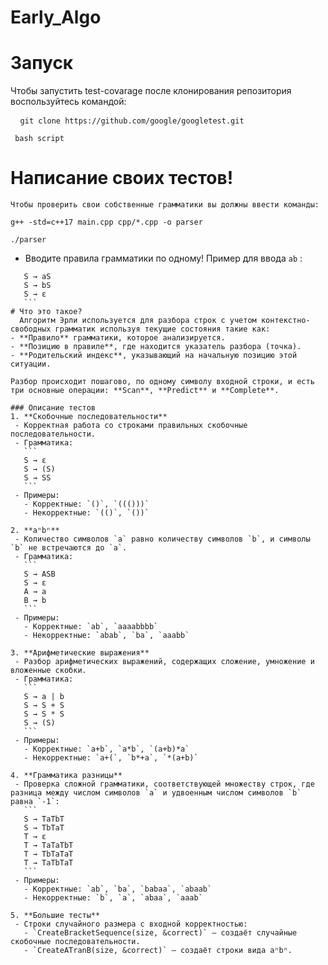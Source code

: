 # Early_Algo

# Запуск
Чтобы запустить test-covarage после клонирования репозитория воспользуйтесь командой:
<pre> <code> git clone https://github.com/google/googletest.git </code></pre>
<pre><code> bash script </code></pre>

# Написание своих тестов!
    Чтобы проверить свои собственные грамматики вы должны ввести команды:
<pre><code>g++ -std=c++17 main.cpp cpp/*.cpp -o parser</code></pre>
<pre><code>./parser </code></pre>
 - Вводите правила грамматики по одному! Пример для ввода `ab` :
  ```
     S → aS
     S → bS
     S → ε
     ```
# Что это такое? 
    Алгоритм Эрли используется для разбора строк с учетом контекстно-свободных грамматик используя текущие состояния такие как:
- **Правило** грамматики, которое анализируется.
- **Позицию в правиле**, где находится указатель разбора (точка).
- **Родительский индекс**, указывающий на начальную позицию этой ситуации.

Разбор происходит пошагово, по одному символу входной строки, и есть три основные операции: **Scan**, **Predict** и **Complete**.

### Описание тестов 
1. **Скобочные последовательности**
   - Корректная работа со строками правильных скобочные последовательности.
   - Грамматика:
     ```
     S → ε
     S → (S)
     S → SS
     ```
   - Примеры:
     - Корректные: `()`, `((()))`
     - Некорректные: `(()`, `())`

2. **aⁿbⁿ**
   - Количество символов `a` равно количеству символов `b`, и символы `b` не встречаются до `a`.
   - Грамматика:
     ```
     S → ASB
     S → ε
     A → a
     B → b
     ```
   - Примеры:
     - Корректные: `ab`, `aaaabbbb`
     - Некорректные: `abab`, `ba`, `aaabb`

3. **Арифметические выражения**
   - Разбор арифметических выражений, содержащих сложение, умножение и вложенные скобки.
   - Грамматика:
     ```
     S → a | b
     S → S + S
     S → S * S
     S → (S)
     ```
   - Примеры:
     - Корректные: `a+b`, `a*b`, `(a+b)*a`
     - Некорректные: `a+(`, `b*+a`, `*(a+b)`

4. **Грамматика разницы**
   - Проверка сложной грамматики, соответствующей множеству строк, где разница между числом символов `a` и удвоенным числом символов `b` равна `-1`:
     ```
     S → TaTbT
     S → TbTaT
     T → ε
     T → TaTaTbT
     T → TbTaTaT
     T → TaTbTaT
     ```
   - Примеры:
     - Корректные: `ab`, `ba`, `babaa`, `abaab`
     - Некорректные: `b`, `a`, `abaa`, `aaab`

5. **Большие тесты**
   - Cтроки случайного размера с входной корректностью:
     - `CreateBracketSequence(size, &correct)` — создаёт случайные скобочные последовательности.
     - `CreateATranB(size, &correct)` — создаёт строки вида aⁿbⁿ.
